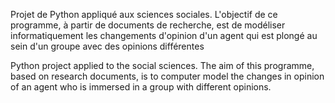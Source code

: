 Projet de Python appliqué aux sciences sociales.
L'objectif de ce programme, à partir de documents de recherche, est de modéliser informatiquement les changements d'opinion d'un agent qui est plongé au sein d'un groupe avec des opinions différentes 



Python project applied to the social sciences. The aim of this programme, based on research documents, is to computer model the changes in opinion of an agent who is immersed in a group with different opinions.
